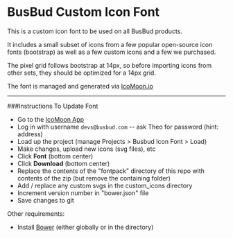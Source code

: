 BusBud Custom Icon Font
=======================

This is a custom icon font to be used on all BusBud products.

It includes a small subset of icons from a few popular open-source icon fonts (bootstrap) as well as a few custom icons and a few we purchased.

The pixel grid follows bootstrap at 14px, so before importing icons from other sets, they should be optimized for a 14px grid.

The font is managed and generated via [IcoMoon.io](http://icomoon.io)

---
###Instructions To Update Font

- Go to the [IcoMoon App](http://icomoon.io/app/)
- Log in with username `devs@busbud.com` -- ask Theo for password (hint: address)
- Load up the project (manage Projects > Busbud Icon Font > Load)
- Make changes, upload new icons (svg files), etc
- Click **Font** (bottom center)
- Click **Download** (bottom center)
- Replace the contents of the "fontpack" directory of this repo with contents of the zip (but remove the containing folder)
- Add / replace any custom svgs in the custom_icons directory
- Increment version number in "bower.json" file
- Save changes to git


Other requirements:

- Install [Bower](http://bower.io/) (either globally or in the directory)